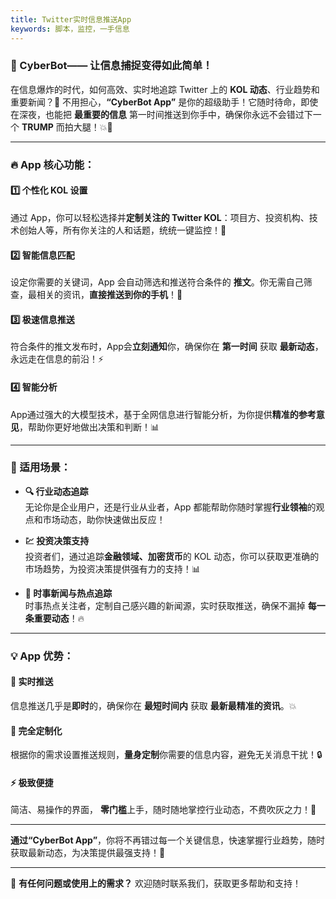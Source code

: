 ```yaml
---
title: Twitter实时信息推送App
keywords: 脚本，监控，一手信息
---
```

### **🚀 CyberBot—— 让信息捕捉变得如此简单！**

在信息爆炸的时代，如何高效、实时地追踪 Twitter 上的 **KOL 动态**、行业趋势和重要新闻？🤔 不用担心，**“CyberBot App”** 是你的超级助手！它随时待命，即使在深夜，也能把 **最重要的信息** 第一时间推送到你手中，确保你永远不会错过下一个 **TRUMP** 而拍大腿！💥📲

---

### **🔥 App 核心功能：**

#### 1️⃣ **个性化 KOL 设置**

通过 App，你可以轻松选择并**定制关注的 Twitter KOL**：项目方、投资机构、技术创始人等，所有你关注的人和话题，统统一键监控！💬

#### 2️⃣ **智能信息匹配**

设定你需要的关键词，App 会自动筛选和推送符合条件的 **推文**。你无需自己筛查，最相关的资讯，**直接推送到你的手机**！📲

#### 3️⃣ **极速信息推送**

符合条件的推文发布时，App会**立刻通知**你，确保你在 **第一时间** 获取 **最新动态**，永远走在信息的前沿！⚡

#### 4️⃣ **智能分析**

App通过强大的大模型技术，基于全网信息进行智能分析，为你提供**精准的参考意见**，帮助你更好地做出决策和判断！📊

---

### **💼 适用场景：**

- **🔍 行业动态追踪**  
    无论你是企业用户，还是行业从业者，App 都能帮助你随时掌握**行业领袖**的观点和市场动态，助你快速做出反应！
    
- **💹 投资决策支持**  
    投资者们，通过追踪**金融领域、加密货币**的 KOL 动态，你可以获取更准确的市场趋势，为投资决策提供强有力的支持！📊
    
- **📰 时事新闻与热点追踪**  
    时事热点关注者，定制自己感兴趣的新闻源，实时获取推送，确保不漏掉 **每一条重要动态**！🔥
    

---

### **💡 App 优势：**

#### **🚀 实时推送**

信息推送几乎是**即时**的，确保你在 **最短时间内** 获取 **最新最精准的资讯**。💥

#### **🎯 完全定制化**

根据你的需求设置推送规则，**量身定制**你需要的信息内容，避免无关消息干扰！🔒

#### **⚡ 极致便捷**

简洁、易操作的界面， **零门槛**上手，随时随地掌控行业动态，不费吹灰之力！📲

---

**通过“CyberBot App”**，你将不再错过每一个关键信息，快速掌握行业趋势，随时获取最新动态，为决策提供最强支持！💪

---

📩 **有任何问题或使用上的需求？** 欢迎随时联系我们，获取更多帮助和支持！
